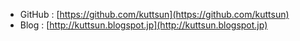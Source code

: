 - GitHub : [https://github.com/kuttsun](https://github.com/kuttsun)
- Blog : [http://kuttsun.blogspot.jp](http://kuttsun.blogspot.jp)
